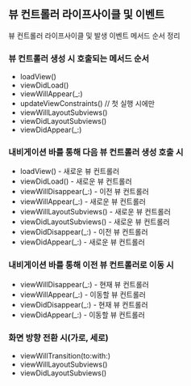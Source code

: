 ## 뷰 컨트롤러 라이프사이클 및 이벤트

뷰 컨트롤러 라이프사이클 및 발생 이벤트 메서드 순서 정리

### 뷰 컨트롤러 생성 시 호출되는 메서드 순서

- loadView()
- viewDidLoad()
- viewWillAppear(_:)
- updateViewConstraints() // 첫 실행 시에만
- viewWillLayoutSubviews()
- viewDidLayoutSubviews()
- viewDidAppear(_:)

### 내비게이션 바를 통해 다음 뷰 컨트롤러 생성 호출 시

- loadView() - 새로운 뷰 컨트롤러
- viewDidLoad() - 새로운 뷰 컨트롤러
- viewWillDisappear(_:) - 이전 뷰 컨트롤러
- viewWillAppear(_:) - 새로운 뷰 컨트롤러
- viewWillLayoutSubviews() - 새로운 뷰 컨트롤러
- viewDidLayoutSubviews() - 새로운 뷰 컨트롤러
- viewDidDisappear(_:) - 이전 뷰 컨트롤러
- viewDidAppear(_:) - 새로운 뷰 컨트롤러

### 내비게이션 바를 통해 이전 뷰 컨트롤러로 이동 시

- viewWillDisappear(_:) - 현재 뷰 컨트롤러
- viewWillAppear(_:) - 이동할 뷰 컨트롤러
- viewDidDisappear(_:) - 현재 뷰 컨트롤러
- viewDidAppear(_:) - 이동할 뷰 컨트롤러

### 화면 방향 전환 시(가로, 세로)

- viewWillTransition(to:with:)
- viewWillLayoutSubviews()
- viewDidLayoutSubviews()